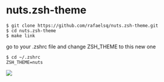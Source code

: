 # nuts.zsh-theme

```
$ git clone https://github.com/rafaelsq/nuts.zsh-theme.git
$ cd nuts.zsh-theme
$ make link
```

go to your .zshrc file and change ZSH_THEME to this new one

```
$ cd ~/.zshrc
ZSH_THEME=nuts
```

<p>
    <img src="https://raw.githubusercontent.com/rafaelsq/nuts.zsh-theme/master/nuts.zsh-theme.png">
</p>
